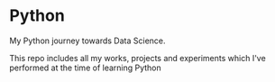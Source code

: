 # Python
My Python journey towards Data Science.

This repo includes all my works, projects and experiments which I've performed at the time of learning Python
